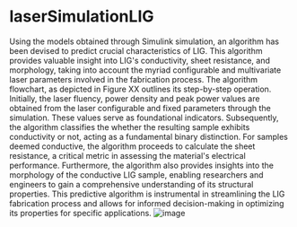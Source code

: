 # laserSimulationLIG
Using the models obtained through Simulink simulation, an algorithm has been devised to predict crucial characteristics of LIG. This algorithm provides valuable insight into LIG's conductivity, sheet resistance, and morphology, taking into account the myriad configurable and multivariate laser parameters involved in the fabrication process. The algorithm flowchart, as depicted in Figure XX outlines its step-by-step operation. Initially, the laser fluency, power density and peak power values are obtained from the laser configurable and fixed parameters through the simulation. These values serve as foundational indicators. Subsequently, the algorithm classifies the whether the resulting sample exhibits conductivity or not, acting as a fundamental binary distinction. For samples deemed conductive, the algorithm proceeds to calculate the sheet resistance, a critical metric in assessing the material's electrical performance. Furthermore, the algorithm also provides insights into the morphology of the conductive LIG sample, enabling researchers and engineers to gain a comprehensive understanding of its structural properties. This predictive algorithm is instrumental in streamlining the LIG fabrication process and allows for informed decision-making in optimizing its properties for specific applications.
![image](https://github.com/jcsantosc/laserSimulationLIG/assets/144960910/55502dcd-bbb8-46ce-810b-4766d590fad7)
